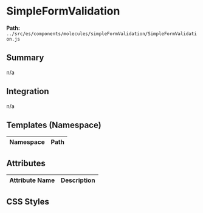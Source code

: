 # SimpleFormValidation

**Path:** `../src/es/components/molecules/simpleFormValidation/SimpleFormValidation.js`

## Summary

n/a

## Integration

n/a

## Templates (Namespace)

| Namespace | Path |
|------|------|

## Attributes

| Attribute Name | Description |
|----------------|-------------|

## CSS Styles

